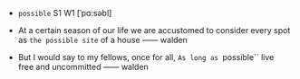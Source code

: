 - `possible` S1 W1 [ˈpɑ:səbl]

- At a certain season of our life we are accustomed to consider every spot as `the possible site` of a house —— walden

-  But I would say to my fellows, once for all, `As long as `possible`` live free and uncommitted —— walden

